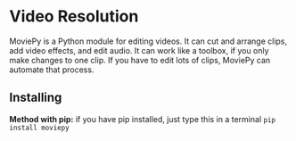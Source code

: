 # Video Resolution
MoviePy is a Python module for editing videos. It can cut and arrange clips, add video effects, and edit audio. It can work like a toolbox, if you only make changes to one clip. If you have to edit lots of clips, MoviePy can automate that process.

## Installing 

**Method with pip:** if you have pip installed, just type this in a terminal ```pip install moviepy```
